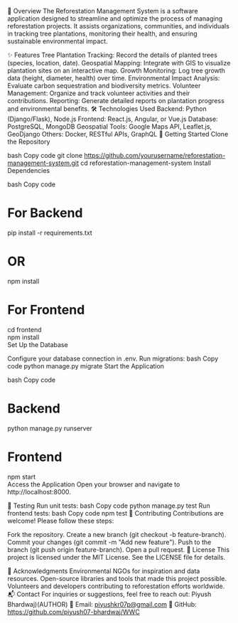 🌳 Overview
The Reforestation Management System is a software application designed to streamline and optimize the process of managing reforestation projects. It assists organizations, communities, and individuals in tracking tree plantations, monitoring their health, and ensuring sustainable environmental impact.

✨ Features
Tree Plantation Tracking: Record the details of planted trees (species, location, date).
Geospatial Mapping: Integrate with GIS to visualize plantation sites on an interactive map.
Growth Monitoring: Log tree growth data (height, diameter, health) over time.
Environmental Impact Analysis: Evaluate carbon sequestration and biodiversity metrics.
Volunteer Management: Organize and track volunteer activities and their contributions.
Reporting: Generate detailed reports on plantation progress and environmental benefits.
🛠️ Technologies Used
Backend: Python (Django/Flask), Node.js
Frontend: React.js, Angular, or Vue.js
Database: PostgreSQL, MongoDB
Geospatial Tools: Google Maps API, Leaflet.js, GeoDjango
Others: Docker, RESTful APIs, GraphQL
🚀 Getting Started
Clone the Repository

bash
Copy code
git clone https://github.com/yourusername/reforestation-management-system.git
cd reforestation-management-system
Install Dependencies

bash
Copy code
# For Backend
pip install -r requirements.txt  
# OR  
npm install  

# For Frontend  
cd frontend  
npm install  
Set Up the Database

Configure your database connection in .env.
Run migrations:
bash
Copy code
python manage.py migrate
Start the Application

bash
Copy code
# Backend  
python manage.py runserver  
# Frontend  
npm start  
Access the Application
Open your browser and navigate to http://localhost:8000.

🧪 Testing
Run unit tests:
bash
Copy code
python manage.py test
Run frontend tests:
bash
Copy code
npm test
📜 Contributing
Contributions are welcome! Please follow these steps:

Fork the repository.
Create a new branch (git checkout -b feature-branch).
Commit your changes (git commit -m "Add new feature").
Push to the branch (git push origin feature-branch).
Open a pull request.
📄 License
This project is licensed under the MIT License. See the LICENSE file for details.

🌟 Acknowledgments
Environmental NGOs for inspiration and data resources.
Open-source libraries and tools that made this project possible.
Volunteers and developers contributing to reforestation efforts worldwide.
📬 Contact
For inquiries or suggestions, feel free to reach out:
Piyush Bhardwaj)(AUTHOR)
📧 Email: piyushkr07p@gmail.com
📁 GitHub: https://github.com/piyush07-bhardwaj/WWC
